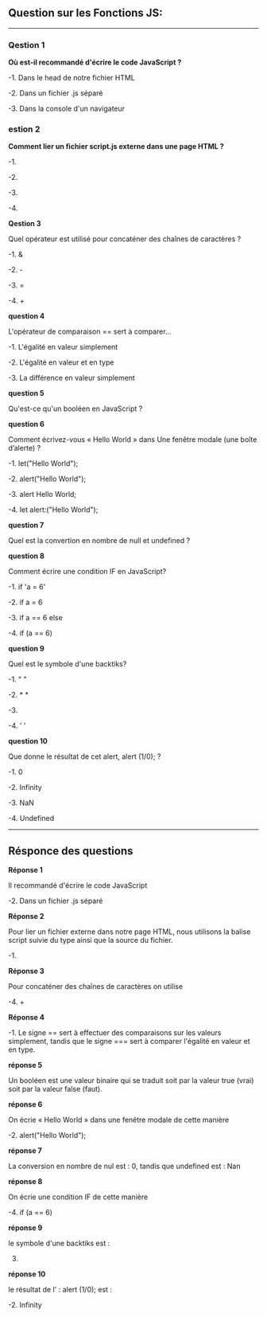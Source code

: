 ## Question sur les Fonctions JS:

---


### Qestion 1

**Où est-il recommandé d'écrire le code JavaScript ?**

-1. Dans le head de notre fichier HTML

-2. Dans un fichier .js séparé

-3. Dans la console d'un navigateur



### estion 2

**Comment lier un fichier script.js externe dans une page HTML ?**

-1. <script type="text/javascript" src="script.js"> </script>

-2. <java-script content="script.js"> </java-script>

-3. <script http-equiv="text/javascript" src="script.js"> </script>

-4. <script type="text/javascript" content="script.js"> </script>



**Qestion 3**

Quel opérateur est utilisé pour concaténer des chaînes de caractères ? 

-1. &

-2. -

-3. =

-4. +



**question 4**

L'opérateur de comparaison == sert à comparer...

-1. L'égalité en valeur simplement

-2. L'égalité en valeur et en type

-3. La différence en valeur simplement



**question 5**

Qu'est-ce qu'un booléen en JavaScript ?



**question 6**

Comment écrivez-vous « Hello World » dans Une fenêtre modale (une boîte d’alerte) ?

-1. let("Hello World");

-2. alert("Hello World");

-3. alert Hello World;

-4. let alert:("Hello World");


**question 7**

Quel est la convertion en nombre de null et undefined ?


**question 8**

Comment écrire une condition IF en JavaScript?

-1. if 'a = 6' 

-2. if a = 6

-3. if a == 6 else

-4. if (a == 6)


**question 9**

Quel est le symbole d'une backtiks?

-1. " "

-2. * *

-3. ` `

-4. ' '


**question 10**

Que donne le résultat de cet alert,  alert (1/0);  ?

-1. 0

-2. Infinity

-3. NaN

-4. Undefined


---


## Résponce des questions


**Réponse 1**

Il recommandé d'écrire le code JavaScript

-2. Dans un fichier .js séparé


**Réponse 2**

Pour lier un fichier externe dans notre page HTML, nous utilisons 
la balise script suivie du type ainsi que la source du fichier.

-1.<script type="text/javascript" src="script.js"> </script>



**Réponse 3**

Pour concaténer des chaînes de caractères on utilise

-4. +


**Réponse 4**

-1. Le signe == sert à effectuer des comparaisons sur les valeurs simplement, tandis que le 
signe === sert à comparer l'égalité en valeur et en type.



**réponse 5**

Un booléen est une valeur binaire qui se traduit soit par la valeur true (vrai) soit par la 
valeur false (faut).



**réponse 6**

On écrie « Hello World » dans une fenêtre modale de cette manière

-2. alert("Hello World");



**réponse 7**

La conversion en nombre de nul est : 0, 
tandis que undefined est : Nan


**réponse 8**

On écrie une condition IF de cette manière 

-4. if (a == 6)


**réponse 9**

le symbole d'une backtiks est : 

3. ` `


**réponse 10**

le résultat de l' : alert (1/0); est :

-2. Infinity